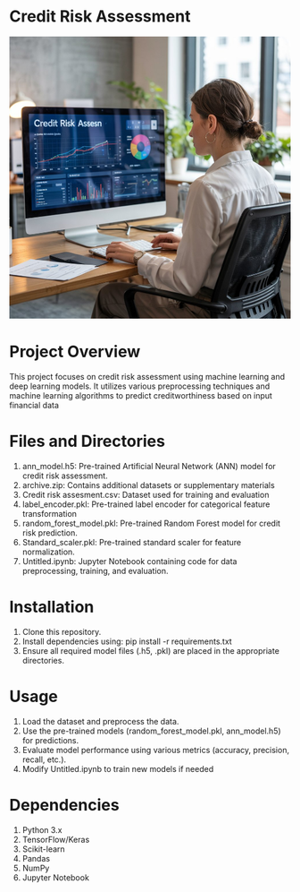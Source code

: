 
# Credit Risk Assessment
![image alt](https://github.com/SyedAliNice/Credit-Risk-Assesment-with-ML-and-DL/blob/8bbf3173407a291da071467593f2d48006f66fd1/a-photograph-of-a-modern-office-with-a-s_SThdFjW2SdanGfn8cbPplQ_V_U3qBSFTpS8fqSrOS_Jfg-fotor-20250327141431.jpg)
#   Project Overview

This project focuses on credit risk assessment using machine learning and deep learning models. It utilizes various preprocessing techniques and machine learning algorithms to predict creditworthiness based on input financial data

# Files and Directories
1.  ann_model.h5: Pre-trained Artificial Neural Network (ANN)    model for credit risk assessment.
2. archive.zip: Contains additional datasets or supplementary materials
3.  Credit risk assesment.csv: Dataset used for training and evaluation
4. label_encoder.pkl: Pre-trained label encoder for categorical feature transformation
5.  random_forest_model.pkl: Pre-trained Random Forest model for credit risk prediction.
6.  Standard_scaler.pkl: Pre-trained standard scaler for feature normalization.
7.  Untitled.ipynb: Jupyter Notebook containing code for data preprocessing, training, and evaluation.

# Installation
1.  Clone this repository.
2.  Install dependencies using:
    pip install -r requirements.txt
3.  Ensure all required model files (.h5, .pkl) are placed in 
    the appropriate directories.
 #  Usage
    
1.  Load the dataset and preprocess the data.
2.  Use the pre-trained models (random_forest_model.pkl, ann_model.h5) for predictions.
3.  Evaluate model performance using various metrics (accuracy, precision, recall, etc.).
4.  Modify Untitled.ipynb to train new models if needed

 #  Dependencies
 1. Python 3.x
 2. TensorFlow/Keras
 3. Scikit-learn
 4. Pandas
 5. NumPy
 6. Jupyter Notebook
